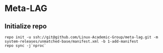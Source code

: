 # Meta-LAG
## Initialize repo
```
repo init -u ssh://git@github.com/Linux-Academic-Group/meta-lag.git -m system-releases/unmatched-base/manifest.xml -b 1-add-manifest
repo sync -j`nproc`
```
